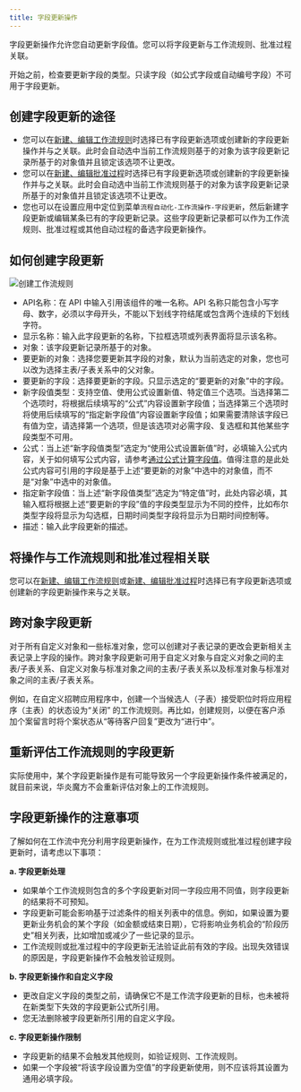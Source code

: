 ```yaml
---
title: 字段更新操作
---
```


字段更新操作允许您自动更新字段值。您可以将字段更新与工作流规则、批准过程关联。

开始之前，检查要更新字段的类型。只读字段（如公式字段或自动编号字段）不可用于字段更新。

## 创建字段更新的途径

- 您可以在[新建、编辑工作流规则](/help/auto_workflow/create)时选择已有字段更新选项或创建新的字段更新操作并与之关联。此时会自动选中当前工作流规则基于的对象为该字段更新记录所基于的对象值并且锁定该选项不让更改。
- 您可以在[新建、编辑批准过程](/help/approval/approval_setup)时选择已有字段更新选项或创建新的字段更新操作并与之关联。此时会自动选中当前工作流规则基于的对象为该字段更新记录所基于的对象值并且锁定该选项不让更改。
- 您也可以在设置应用中定位到菜单`流程自动化-工作流操作-字段更新`，然后新建字段更新或编辑某条已有的字段更新记录。这些字段更新记录都可以作为工作流规则、批准过程或其他自动过程的备选字段更新操作。

## 如何创建字段更新

![创建工作流规则](/assets/help/auto_workflow/创建工作流规则.png)

- API名称：在 API 中输入引用该组件的唯一名称。API 名称只能包含小写字母、数字，必须以字母开头，不能以下划线字符结尾或包含两个连续的下划线字符。
- 显示名称：输入此字段更新的名称，下拉框选项或列表界面将显示该名称。
- 对象：该字段更新记录所基于的对象。
- 要更新的对象：选择您要更新其字段的对象，默认为当前选定的对象，您也可以改为选择主表/子表关系中的父对象。
- 要更新的字段：选择要更新的字段。只显示选定的“要更新的对象”中的字段。
- 新字段值类型：支持空值、使用公式设置新值、特定值三个选项。当选择第二个选项时，将根据后续填写的“公式”内容设置新字段值；当选择第三个选项时将使用后续填写的“指定新字段值”内容设置新字段值；如果需要清除该字段已有值为空，请选择第一个选项，但是该选项对必需字段、复选框和其他某些字段类型不可用。
- 公式：当上述“新字段值类型”选定为“使用公式设置新值”时，必填输入公式内容，关于如何填写公式内容，请参考[通过公式计算字段值](/help/formula/summary)。值得注意的是此处公式内容可引用的字段是基于上述“要更新的对象”中选中的对象值，而不是“对象”中选中的对象值。
- 指定新字段值：当上述“新字段值类型”选定为“特定值”时，此处内容必填，其输入框将根据上述“要更新的字段”值的字段类型显示为不同的控件，比如布尔类型字段将显示为勾选框，日期时间类型字段将显示为日期时间控制等。
- 描述：输入此字段更新的描述。

## 将操作与工作流规则和批准过程相关联

您可以在[新建、编辑工作流规则](/help/auto_workflow/create)或[新建、编辑批准过程](/help/approval/approval_setup)时选择已有字段更新选项或创建新的字段更新操作来与之关联。

## 跨对象字段更新

对于所有自定义对象和一些标准对象，您可以创建对子表记录的更改会更新相关主表记录上字段的操作。跨对象字段更新可用于自定义对象与自定义对象之间的主表/子表关系、自定义对象与标准对象之间的主表/子表关系以及标准对象与标准对象之间的主表/子表关系。

例如，在自定义招聘应用程序中，创建一个当候选人（子表）接受职位时将应用程序（主表）的状态设为“关闭” 的工作流规则。再比如，创建规则，以便在客户添加个案留言时将个案状态从“等待客户回复”更改为“进行中”。

## 重新评估工作流规则的字段更新

实际使用中，某个字段更新操作是有可能导致另一个字段更新操作条件被满足的，就目前来说，华炎魔方不会重新评估对象上的工作流规则。

## 字段更新操作的注意事项

了解如何在工作流中充分利用字段更新操作，在为工作流规则或批准过程创建字段更新时，请考虑以下事项：

**a. 字段更新处理**

- 如果单个工作流规则包含的多个字段更新对同一字段应用不同值，则字段更新的结果将不可预知。
- 字段更新可能会影响基于过滤条件的相关列表中的信息。例如，如果设置为要更新业务机会的某个字段（如金额或结束日期），它将影响业务机会的“阶段历史”相关列表，比如增加或减少了一些记录的显示。
- 工作流规则或批准过程中的字段更新无法验证此前有效的字段。出现失效错误的原因是，字段更新操作不会触发验证规则。

**b. 字段更新操作和自定义字段**

- 更改自定义字段的类型之前，请确保它不是工作流字段更新的目标，也未被将在新类型下失效的字段更新公式所引用。
- 您无法删除被字段更新所引用的自定义字段。

**c. 字段更新操作限制**

- 字段更新的结果不会触发其他规则，如验证规则、工作流规则。
- 如果一个字段被“将该字段设置为空值”的字段更新使用，则不应该将其设置为通用必填字段。
